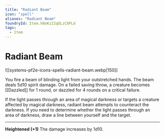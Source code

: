 ```yaml
---
title: "Radiant Beam"
icon: "spell"
aliases: "Radiant Beam"
foundryId: Item.hBoKzI2qOLzC8PLd
tags:
  - Item
---
```


# Radiant Beam
![[systems-pf2e-icons-spells-radiant-beam.webp|150]]

You fire a beam of blinding light from your outstretched hands. The beam deals 5d10 spirit damage. On a failed saving throw, a creature becomes [[Dazzled]] for 1 round, or dazzled for 4 rounds on a critical failure.

If the light passes through an area of magical darkness or targets a creature affected by magical darkness, radiant beam attempts to counteract the darkness. If you need to determine whether the light passes through an area of darkness, draw a line between yourself and the target.

* * *

**Heightened (+1)** The damage increases by 1d10.

